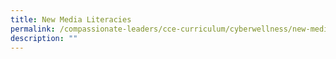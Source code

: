 ```yaml
---
title: New Media Literacies
permalink: /compassionate-leaders/cce-curriculum/cyberwellness/new-media-literacies/
description: ""
---
```

